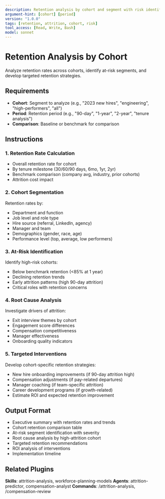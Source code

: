 ```yaml
---
description: Retention analysis by cohort and segment with risk identification
argument-hint: [cohort] [period]
version: "1.0.0"
tags: [retention, attrition, cohort, risk]
tool_access: [Read, Write, Bash]
model: sonnet
---
```


# Retention Analysis by Cohort

Analyze retention rates across cohorts, identify at-risk segments, and develop targeted retention strategies.

## Requirements
- **Cohort**: Segment to analyze (e.g., "2023 new hires", "engineering", "high-performers", "all")
- **Period**: Retention period (e.g., "90-day", "1-year", "2-year", "tenure analysis")
- **Comparison**: Baseline or benchmark for comparison

## Instructions

### 1. Retention Rate Calculation
- Overall retention rate for cohort
- By tenure milestone (30/60/90 days, 6mo, 1yr, 2yr)
- Benchmark comparison (company avg, industry, prior cohorts)
- Attrition cost impact

### 2. Cohort Segmentation
Retention rates by:
- Department and function
- Job level and role type
- Hire source (referral, LinkedIn, agency)
- Manager and team
- Demographics (gender, race, age)
- Performance level (top, average, low performers)

### 3. At-Risk Identification
Identify high-risk cohorts:
- Below benchmark retention (<85% at 1 year)
- Declining retention trends
- Early attrition patterns (high 90-day attrition)
- Critical roles with retention concerns

### 4. Root Cause Analysis
Investigate drivers of attrition:
- Exit interview themes by cohort
- Engagement score differences
- Compensation competitiveness
- Manager effectiveness
- Onboarding quality indicators

### 5. Targeted Interventions
Develop cohort-specific retention strategies:
- New hire onboarding improvements (if 90-day attrition high)
- Compensation adjustments (if pay-related departures)
- Manager coaching (if team-specific attrition)
- Career development programs (if growth-related)
- Estimate ROI and expected retention improvement

## Output Format
- Executive summary with retention rates and trends
- Cohort retention comparison table
- At-risk segment identification with severity
- Root cause analysis by high-attrition cohort
- Targeted retention recommendations
- ROI analysis of interventions
- Implementation timeline

## Related Plugins
**Skills**: attrition-analysis, workforce-planning-models
**Agents**: attrition-predictor, compensation-analyst
**Commands**: /attrition-analysis, /compensation-review
